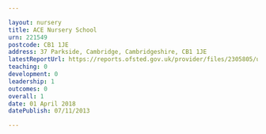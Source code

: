 ```yaml
---

layout: nursery
title: ACE Nursery School
urn: 221549
postcode: CB1 1JE
address: 37 Parkside, Cambridge, Cambridgeshire, CB1 1JE
latestReportUrl: https://reports.ofsted.gov.uk/provider/files/2305805/urn/221549.pdf
teaching: 0
development: 0
leadership: 1
outcomes: 0
overall: 1
date: 01 April 2018 
datePublish: 07/11/2013

---
```


